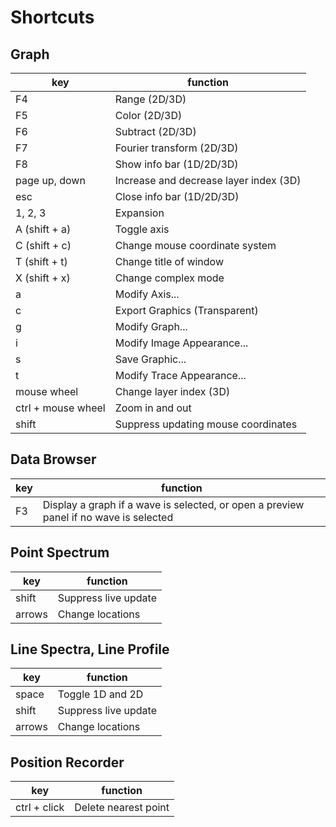 ﻿# Shortcuts

## Graph
|key|function|
|---|---|
|F4|Range (2D/3D)|
|F5|Color (2D/3D)|
|F6|Subtract (2D/3D)|
|F7|Fourier transform (2D/3D)|
|F8|Show info bar (1D/2D/3D)|
|page up, down|Increase and decrease layer index (3D)|
|esc|Close info bar (1D/2D/3D)|
|1, 2, 3|Expansion|
|A (shift + a)|Toggle axis|
|C (shift + c)|Change mouse coordinate system|
|T (shift + t)|Change title of window|
|X (shift + x)|Change complex mode|
|a|Modify Axis...|
|c|Export Graphics (Transparent)|
|g|Modify Graph...|
|i|Modify Image Appearance...|
|s|Save Graphic...|
|t|Modify Trace Appearance...|
|mouse wheel|Change layer index (3D)|
|ctrl + mouse wheel|Zoom in and out|
|shift|Suppress updating mouse coordinates|

## Data Browser
|key|function|
|---|---|
|F3|Display a graph if a wave is selected, or open a preview panel if no wave is selected|

## Point Spectrum
|key|function|
|---|---|
|shift|Suppress live update|
|arrows|Change locations|

## Line Spectra, Line Profile
|key|function|
|---|---|
|space|Toggle 1D and 2D|
|shift|Suppress live update|
|arrows|Change locations|

## Position Recorder
|key|function|
|---|---|
|ctrl + click|Delete nearest point|

